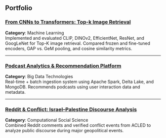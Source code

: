 ## Portfolio

### [From CNNs to Transformers: Top-k Image Retrieval](https://github.com/tercasaskova311/Top-k-Image-Retrieval-Image-recognition-)
**Category**: Machine Learning  
Implemented and evaluated CLIP, DINOv2, EfficientNet, ResNet, and GoogLeNet for Top-K image retrieval. Compared frozen and fine-tuned encoders, GAP vs. GeM pooling, and cosine similarity metrics.

---

### [Podcast Analytics & Recommendation Platform](https://github.com/tercasaskova311/podcast-recommendation-platform)
**Category**: Big Data Technologies  
Real-time + batch ingestion system using Apache Spark, Delta Lake, and MongoDB. Recommends podcasts using user interaction data and metadata.

---

### [Reddit & Conflict: Israel–Palestine Discourse Analysis](https://github.com/tercasaskova311/Israel-Palestine-CSS-project)
**Category**: Computational Social Science  
Combined Reddit comments and verified conflict events from ACLED to analyze public discourse during major geopolitical events.

